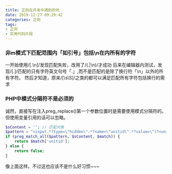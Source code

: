 ```yaml
---
title: 正则在开发中遇到的坑
date: 2019-12-27 09:29:42
categories: 正则
tags: 
- 正则
- 实用代码片段
---
```


### 非m模式下匹配范围内「如引号」包括\n在内所有的字符

一开始使用/[.\n]/发现匹配失败，改用了/(.|\n)/才成功
后来在编辑器内测试，发现/[.]/匹配的只有字符英文句号「.」,而不是匹配的是除了换行符「\n」以外的所有字符。
然后才知道，原来/[\s\S]/之类的都可以满足匹配所有字符包括换行的需求

### PHP中模式分隔符不是必须的

诚然，直接写在注入preg_replace()第一个参数位置时是需要使用模式分隔符的。但使用变量引用的话可以忽略。
```php
$sContent = ''; // 匹配对象
$pattern = "<input.*?type=\"hidden\".*?name=\"unitid\".*?value=\"(?<unitid>.*?)\">";
if (preg_match_all($pattern, $sContent, $match)) {
    return $match['unitid'];
} else {
    return false;
}
```
像上面这样。不过这也应该不是什么好习惯~~~

### 

